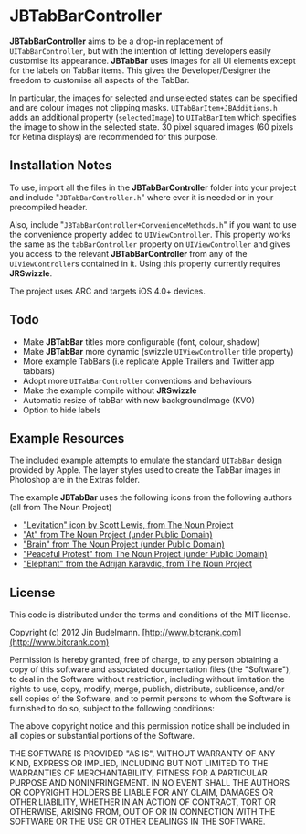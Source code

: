 # JBTabBarController

**JBTabBarController** aims to be a drop-in replacement of `UITabBarController`, but with the intention of letting developers easily customise its appearance. **JBTabBar** uses images for all UI elements except for the labels on TabBar items. This gives the Developer/Designer the freedom to customise all aspects of the TabBar. 

In particular, the images for selected and unselected states can be specified and are colour images not clipping masks. `UITabBarItem+JBAdditions.h` adds an additional property (`selectedImage`) to `UITabBarItem` which specifies the image to show in the selected state. 30 pixel squared images (60 pixels for Retina displays) are recommended for this purpose.

## Installation Notes
To use, import all the files in the **JBTabBarController** folder into your project and include "`JBTabBarController.h`" where ever it is needed or in your precompiled header. 

Also, include "`JBTabBarController+ConvenienceMethods.h`" if you want to use the convenience property added to `UIViewController`. This property works the same as the `tabBarController` property on `UIViewController` and gives you access to the relevant **JBTabBarController** from any of the `UIViewController`s contained in it. Using this property currently requires **JRSwizzle**.

The project uses ARC and targets iOS 4.0+ devices.

## Todo
* Make **JBTabBar** titles more configurable (font, colour, shadow)
* Make **JBTabBar** more dynamic (swizzle `UIViewController` title property)
* More example TabBars (i.e replicate Apple Trailers and Twitter app tabbars)
* Adopt more `UITabBarController` conventions and behaviours
* Make the example compile without **JRSwizzle**
* Automatic resize of tabBar with new backgroundImage (KVO)
* Option to hide labels

## Example Resources

The included example attempts to emulate the standard `UITabBar` design provided by Apple. The layer styles used to create the TabBar images in Photoshop are in the Extras folder.

The example **JBTabBar** uses the following icons from the following authors (all from The Noun Project)

* ["Levitation" icon by Scott Lewis, from The Noun Project](http://thenounproject.com/noun/levitation/#icon-No774)
* ["At" from The Noun Project (under Public Domain)](http://thenounproject.com/noun/at/#icon-No596)
* ["Brain" from The Noun Project (under Public Domain)](http://thenounproject.com/noun/brain/#icon-No685)
* ["Peaceful Protest" from The Noun Project (under Public Domain)](http://thenounproject.com/noun/peaceful-protest/#icon-No760)
* ["Elephant" from the Adrijan Karavdic, from The Noun Project](http://thenounproject.com/noun/elephant/#icon-No860)

## License

This code is distributed under the terms and conditions of the MIT license.

Copyright (c) 2012 Jin Budelmann.
[http://www.bitcrank.com](http://www.bitcrank.com)

Permission is hereby granted, free of charge, to any person obtaining a copy of this software and associated documentation files (the "Software"), to deal in the Software without restriction, including without limitation the rights to use, copy, modify, merge, publish, distribute, sublicense, and/or sell copies of the Software, and to permit persons to whom the Software is furnished to do so, subject to the following conditions:

The above copyright notice and this permission notice shall be included in all copies or substantial portions of the Software.

THE SOFTWARE IS PROVIDED "AS IS", WITHOUT WARRANTY OF ANY KIND, EXPRESS OR IMPLIED, INCLUDING BUT NOT LIMITED TO THE WARRANTIES OF MERCHANTABILITY, FITNESS FOR A PARTICULAR PURPOSE AND NONINFRINGEMENT. IN NO EVENT SHALL THE AUTHORS OR COPYRIGHT HOLDERS BE LIABLE FOR ANY CLAIM, DAMAGES OR OTHER LIABILITY, WHETHER IN AN ACTION OF CONTRACT, TORT OR OTHERWISE, ARISING FROM, OUT OF OR IN CONNECTION WITH THE SOFTWARE OR THE USE OR OTHER DEALINGS IN THE SOFTWARE.
